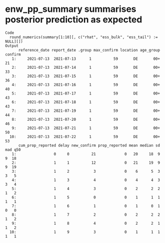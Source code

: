 # enw_pp_summary summarises posterior prediction as expected

    Code
      round_numerics(summary[1:10][, c("rhat", "ess_bulk", "ess_tail") := NULL][])
    Output
          reference_date report_date .group max_confirm location age_group confirm
       1:     2021-07-13  2021-07-13      1          59       DE       00+      21
       2:     2021-07-13  2021-07-14      1          59       DE       00+      33
       3:     2021-07-13  2021-07-15      1          59       DE       00+      36
       4:     2021-07-13  2021-07-16      1          59       DE       00+      40
       5:     2021-07-13  2021-07-17      1          59       DE       00+      43
       6:     2021-07-13  2021-07-18      1          59       DE       00+      43
       7:     2021-07-13  2021-07-19      1          59       DE       00+      44
       8:     2021-07-13  2021-07-20      1          59       DE       00+      46
       9:     2021-07-13  2021-07-21      1          59       DE       00+      50
      10:     2021-07-13  2021-07-22      1          59       DE       00+      53
          cum_prop_reported delay new_confirm prop_reported mean median sd mad q50
       1:                 0     0          21             0   20     18  9   9  18
       2:                 1     1          12             0   21     19  9   9  19
       3:                 1     2           3             0    6      5  3   3   5
       4:                 1     3           4             0    4      4  3   3   4
       5:                 1     4           3             0    2      2  2   1   2
       6:                 1     5           0             0    1      1  1   1   1
       7:                 1     6           1             0    1      0  1   0   0
       8:                 1     7           2             0    2      2  2   1   2
       9:                 1     8           4             0    2      2  1   1   2
      10:                 1     9           3             0    1      1  1   1   1

